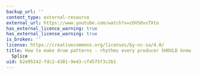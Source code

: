 ```yaml
---
backup_url: ''
content_type: external-resource
external_url: https://www.youtube.com/watch?v=zOVSOvsTXto
has_external_licence_warning: true
has_external_license_warning: true
is_broken: ''
license: https://creativecommons.org/licenses/by-nc-sa/4.0/
title: How to make drum patterns - rhythms every producer SHOULD know (FREE MIDI)|
  Splice
uid: b2e95242-fdc2-4381-9e43-cf4575f3c2b1
---
```

